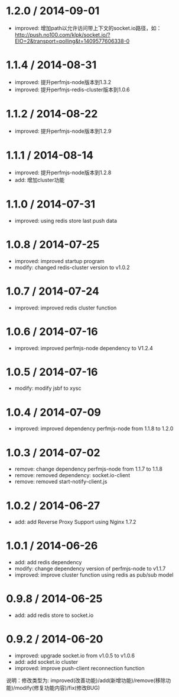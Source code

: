 1.2.0 / 2014-09-01
==================
 * improved: 增加path以允许访问带上下文的socket.io路径，如：http://push.no100.com/klpk/socket.io/?EIO=2&transport=polling&t=1409577606338-0

1.1.4 / 2014-08-31
==================
 * improved: 提升perfmjs-node版本到1.3.2
 * improved: 提升perfmjs-redis-cluster版本到1.0.6

1.1.2 / 2014-08-22
==================
 * improved: 提升perfmjs-node版本到1.2.9

1.1.1 / 2014-08-14
==================
 * improved: 提升perfmjs-node版本到1.2.8
 * add: 增加cluster功能

1.1.0 / 2014-07-31
==================
 * improved: using redis store last push data

1.0.8 / 2014-07-25
==================
 * improved: improved startup program
 * modify: changed redis-cluster version to v1.0.2

1.0.7 / 2014-07-24
==================
 * improved: improved redis cluster function

1.0.6 / 2014-07-16
==================
 * improved: improved perfmjs-node dependency to V1.2.4

1.0.5 / 2014-07-16
==================
 * modify: modify jsbf to xysc

1.0.4 / 2014-07-09
==================
 * improved: improved dependency perfmjs-node from 1.1.8 to 1.2.0

1.0.3 / 2014-07-02
==================
 * remove: change dependency perfmjs-node from 1.1.7 to 1.1.8
 * remove: removed dependency: socket.io-client
 * remove: removed start-notify-client.js

1.0.2 / 2014-06-27
==================
 * add: add Reverse Proxy Support using Nginx 1.7.2

1.0.1 / 2014-06-26
==================
 * add: add redis dependency
 * modify: change dependency version of perfmjs-node to v1.1.7
 * improved: improve cluster function using redis as pub/sub model

0.9.8 / 2014-06-25
==================
 * add:  add redis store to socket.io

0.9.2 / 2014-06-20
==================
 * improved: upgrade socket.io from v1.0.5 to v1.0.6
 * add:  add socket.io cluster
 * improved: improve push-client reconnection function

说明：修改类型为: improved(改善功能)/add(新增功能)/remove(移除功能)/modify(修复功能内容)/fix(修改BUG)